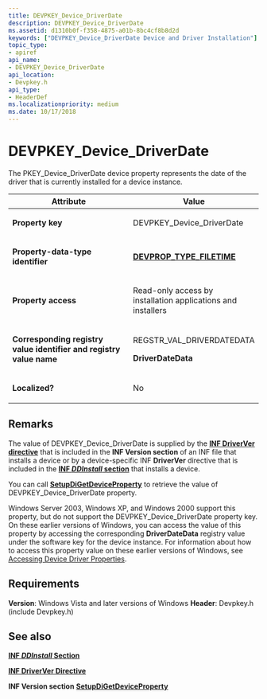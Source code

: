 ```yaml
---
title: DEVPKEY_Device_DriverDate
description: DEVPKEY_Device_DriverDate
ms.assetid: d1310b0f-f358-4875-a01b-8bc4cf8b8d2d
keywords: ["DEVPKEY_Device_DriverDate Device and Driver Installation"]
topic_type:
- apiref
api_name:
- DEVPKEY_Device_DriverDate
api_location:
- Devpkey.h
api_type:
- HeaderDef
ms.localizationpriority: medium
ms.date: 10/17/2018
---
```


# DEVPKEY_Device_DriverDate


The PKEY_Device_DriverDate device property represents the date of the driver that is currently installed for a device instance.

<table>
<colgroup>
<col width="50%" />
<col width="50%" />
</colgroup>
<thead>
<tr>
<th>Attribute</th>
<th>Value</th>
</tr>
</thead>
<tbody>
<tr class="odd">
<td align="left"><p><strong>Property key</strong></p></td>
<td align="left"><p>DEVPKEY_Device_DriverDate</p></td>
</tr>
<tr class="even">
<td align="left"><p><strong>Property-data-type identifier</strong></p></td>
<td align="left"><p><a href="devprop-type-filetime.md" data-raw-source="[&lt;strong&gt;DEVPROP_TYPE_FILETIME&lt;/strong&gt;](devprop-type-filetime.md)"><strong>DEVPROP_TYPE_FILETIME</strong></a></p></td>
</tr>
<tr class="odd">
<td align="left"><p><strong>Property access</strong></p></td>
<td align="left"><p>Read-only access by installation applications and installers</p></td>
</tr>
<tr class="even">
<td align="left"><p><strong>Corresponding registry value identifier and registry value name</strong></p></td>
<td align="left"><p>REGSTR_VAL_DRIVERDATEDATA</p>
<p><strong>DriverDateData</strong></p></td>
</tr>
<tr class="odd">
<td align="left"><p><strong>Localized?</strong></p></td>
<td align="left"><p>No</p></td>
</tr>
</tbody>
</table>

 

Remarks
-------

The value of DEVPKEY_Device_DriverDate is supplied by the [**INF DriverVer directive**](./inf-driverver-directive.md) that is included in the **INF Version section** of an INF file that installs a device or by a device-specific INF **DriverVer** directive that is included in the [**INF *DDInstall* section**](./inf-ddinstall-section.md) that installs a device.

You can call [**SetupDiGetDeviceProperty**](/windows/desktop/api/setupapi/nf-setupapi-setupdigetdevicepropertyw) to retrieve the value of DEVPKEY_Device_DriverDate property.

Windows Server 2003, Windows XP, and Windows 2000 support this property, but do not support the DEVPKEY_Device_DriverDate property key. On these earlier versions of Windows, you can access the value of this property by accessing the corresponding **DriverDateData** registry value under the software key for the device instance. For information about how to access this property value on these earlier versions of Windows, see [Accessing Device Driver Properties](./accessing-device-driver-properties.md).

Requirements
------------

**Version**: Windows Vista and later versions of Windows
**Header**: Devpkey.h (include Devpkey.h)


## See also


[**INF *DDInstall* Section**](./inf-ddinstall-section.md)

[**INF DriverVer Directive**](./inf-driverver-directive.md)

**INF Version section**
[**SetupDiGetDeviceProperty**](/windows/desktop/api/setupapi/nf-setupapi-setupdigetdevicepropertyw)

 

